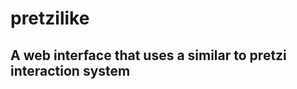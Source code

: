 # pretzilike
## A web interface that uses a similar to pretzi interaction system

[URL here]: https://sukalas.github.io/pretzilike/index.html
